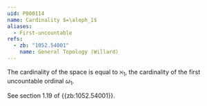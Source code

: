 ```yaml
---
uid: P000114
name: Cardinality $=\aleph_1$
aliases:
  - First-uncountable
refs:
  - zb: "1052.54001"
    name: General Topology (Willard)
---
```


The cardinality of the space is equal to $\aleph_1$, the cardinality of the first uncountable ordinal $\omega_1$.

See section 1.19 of {{zb:1052.54001}}.
